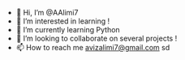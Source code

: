 - 👋 Hi, I’m @AAlimi7
- 👀 I’m interested in learning !
- 🌱 I’m currently learning Python
- 💞️ I’m looking to collaborate on several projects !
- 📫 How to reach me avizalimi7@gmail.com
sd

<!---
AAlimi7/AAlimi7 is a ✨ special ✨ repository because its `README.md` (this file) appears on your GitHub profile.
You can click the Preview link to take a look at your changes.
--->
